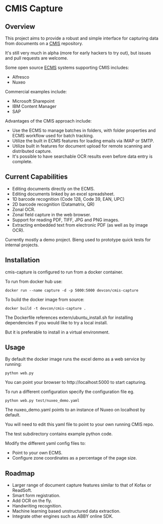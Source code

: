 CMIS Capture
============

Overview
--------

This project aims to provide a robust and simple interface for capturing data from documents on a [CMIS](https://en.wikipedia.org/wiki/Content_Management_Interoperability_Services) repository.

It's still very much in alpha (more for early hackers to try out), but issues and pull requests are welcome.

Some open source [ECMS](https://en.wikipedia.org/wiki/Enterprise_content_management) systems supporting CMIS includes:

* Alfresco
* Nuxeo

Commercial examples include:

* Microsoft Sharepoint
* IBM Content Manager
* SAP

Advantages of the CMIS approach include:

* Use the ECMS to manage batches in folders, with folder properties and ECMS workflow used for batch tracking.
* Utilize the built in ECMS features for loading emails via IMAP or SMTP.
* Utilize built in features for document upload for remote scanning and distributed capture.
* It's possible to have searchable OCR results even before data entry is complete.


Current Capabilities
--------------------

* Editing documents directly on the ECMS.
* Editing documents linked by an excel spreadsheet.
* 1D barcode recognition (Code 128, Code 39, EAN, UPC)
* 2D barcode recognition (Datamatrix, QR)
* Zonal OCR.
* Zonal field capture in the web browser.
* Support for reading PDF, TIFF, JPG and PNG images.
* Extracting embedded text from electronic PDF (as well as by image OCR).

Currently mostly a demo project.
Bieng used to prototype quick tests for internal projects.


Installation
------------

cmis-capture is configured to run from a docker container.

To run from docker hub use:

    docker run --name capture -d -p 5000:5000 devcon/cmis-capture

To build the docker image from source:
    
    docker build -t devcon/cmis-capture .

The Dockerfile references extern/ubuntu_install.sh for installing dependencies if you would like to try a local install.

But it is preferable to install in a virtual environment.

Usage
-----

By default the docker image runs the excel demo as a web service by running:

    python web.py

You can point your browser to http://localhost:5000 to start capturing.

To run a different configuration specify the configuration file eg.

    python web.py test/nuxeo_demo.yaml

The nuxeo_demo.yaml points to an instance of Nuxeo on localhost by default.

You will need to edit this yaml file to point to your own running CMIS repo.


The test subdirectory contains example python code.

Modify the different yaml config files to:

* Point to your own ECMS.
* Configure zone coordinates as a percentage of the page size.

Roadmap
-------

* Larger range of document capture features similar to that of Kofax or ReadSoft.
* Smart form registration.
* Add OCR on the fly.
* Handwriting recognition.
* Machine learning based unstructured data extraction.
* Integrate other engines such as ABBY online SDK.
